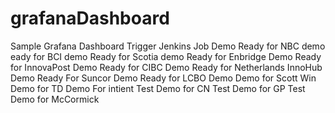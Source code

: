 # grafanaDashboard
Sample Grafana Dashboard
Trigger Jenkins Job
Demo
Ready for NBC demo
eady for BCI demo
Ready for Scotia demo
Ready for Enbridge Demo
Ready for InnovaPost Demo
Ready for CIBC Demo
Ready for Netherlands InnoHub Demo
Ready For Suncor Demo
Ready for LCBO Demo
Demo for Scott Win
Demo for TD
Demo For intient
Test Demo for CN
Test Demo for GP
Test Demo for McCormick
